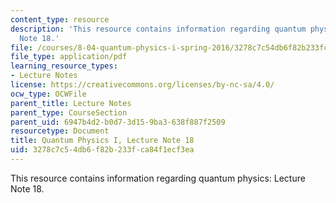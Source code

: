 ```yaml
---
content_type: resource
description: 'This resource contains information regarding quantum physics: Lecture
  Note 18.'
file: /courses/8-04-quantum-physics-i-spring-2016/3278c7c54db6f82b233fca84f1ecf3ea_MIT8_04S16_LecNotes18.pdf
file_type: application/pdf
learning_resource_types:
- Lecture Notes
license: https://creativecommons.org/licenses/by-nc-sa/4.0/
ocw_type: OCWFile
parent_title: Lecture Notes
parent_type: CourseSection
parent_uid: 6947b4d2-b0d7-3d15-9ba3-638f887f2509
resourcetype: Document
title: Quantum Physics I, Lecture Note 18
uid: 3278c7c5-4db6-f82b-233f-ca84f1ecf3ea
---
```

This resource contains information regarding quantum physics: Lecture Note 18.